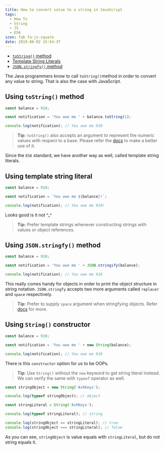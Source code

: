```yaml
---
title: How to convert value to a string in JavaScript
tags:
  - How To
  - String
  - JS
  - ES6
icon: fab fa-js-square
date: 2019-06-02 15:54:37
---
```


- [`toString()` method](#Using-toString-method)
- [Template String Literals](#Using-template-string-literal)
- [`JSON.stringfy()` method](#Using-JSON-stringfy-method)

The Java programmers know to call `toString()`method in order to convert any value to string. That is also the case with JavaScript.

## Using `toString()` method

```js
const balance = 910;

const notification = 'You owe me ' + balance.toString(1);

console.log(notification); // You owe me 910
```

> **Tip:** `toString()` also accepts an argument to represent the numeric values with respect to a base. Please refer the [docs][mdn-docs-tostring] to make a better use of it.

Since the `ES6` standard, we have another way as well, called template string literals.

## Using template string literal

```js
const balance = 910;

const notification = `You owe me ${balance}!`;

console.log(notification); // You owe me 910!
```

Looks good is it not ^\_^

> **Tip:** Prefer template strings whenever constructing strings with values or object references.

## Using `JSON.stringfy()` method

```js
const balance = 910;

const notification = 'You owe me ' + JSON.stringify(balance);

console.log(notification); // You owe me 910
```

This really comes handy for objects in order to print the object structure in string notation. `JSON.stringfy` accepts two more arguments called `replacer` and `space` respectively.

> **Tip:** Prefer to supply `space` argument when stringfying objects. Refer [docs][mdn-docs-stringfy] for more.

## Using `String()` constructor

```js
const balance = 910;

const notification = 'You owe me ' + new String(balance);

console.log(notification); // You owe me 910
```

There is this `constructor` option for us to be OOPs.

> **Tip:** Use `String()` without the `new` keyword to get string literal instead. We can verify the same with `typeof` operator as well.

```js
const stringObject = new String('AshKeys');

console.log(typeof stringObject); // object

const stringLiteral = String('AshKeys');

console.log(typeof stringLiteral); // string

console.log(stringObject == stringLiteral); // true
console.log(stringObject === stringLiteral); // false
```

As you can see, `stringObject` is value equals with `stringLiteral`, but do not string equals it.

[mdn-docs-tostring]: //developer.mozilla.org/en-us/docs/web/javascript/reference/global_objects/number/tostring#parameters
[mdn-docs-stringfy]: //developer.mozilla.org/en-US/docs/Web/JavaScript/Reference/Global_Objects/JSON/stringify
